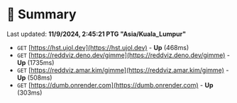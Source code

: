# 📖 Summary
Last updated: **11/9/2024, 2:45:21 PTG "Asia/Kuala_Lumpur"**

- `GET` [https://hst.ujol.dev](https://hst.ujol.dev) - **Up** (468ms)
- `GET` [https://reddviz.deno.dev/gimme](https://reddviz.deno.dev/gimme) - **Up** (1735ms)
- `GET` [https://reddviz.amar.kim/gimme](https://reddviz.amar.kim/gimme) - **Up** (508ms)
- `GET` [https://dumb.onrender.com](https://dumb.onrender.com) - **Up** (303ms)
